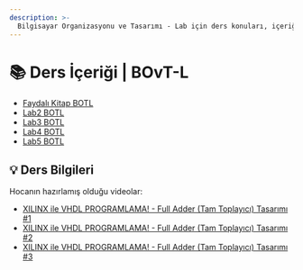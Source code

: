 ```yaml
---
description: >-
  Bilgisayar Organizasyonu ve Tasarımı - Lab için ders konuları, içeriği veya notları
---
```


# 📚 Ders İçeriği \| BOvT-L

<!--YPackage.YGitbookIntegration-tarafından-otomatik-oluşturulmuştur-->

- [Faydalı Kitap BOTL](Faydal%C4%B1%20Kitap%20BOTL.pdf)
- [Lab2 BOTL](Lab2%20BOTL.pdf)
- [Lab3 BOTL](Lab3%20BOTL.pdf)
- [Lab4 BOTL](Lab4%20BOTL.pdf)
- [Lab5 BOTL](Lab5%20BOTL.pdf)

<!--YPackage.YGitbookIntegration-tarafından-otomatik-oluşturulmuştur-->

## 💡 Ders Bilgileri

Hocanın hazırlamış olduğu videolar:

- [XILINX ile VHDL PROGRAMLAMA! - Full Adder (Tam Toplayıcı) Tasarımı #1](https://www.youtube.com/watch?v=-SZuTT3xa18)
- [XILINX ile VHDL PROGRAMLAMA! - Full Adder (Tam Toplayıcı) Tasarımı #2](https://www.youtube.com/watch?v=H7jihUQz-Io)
- [XILINX ile VHDL PROGRAMLAMA! - Full Adder (Tam Toplayıcı) Tasarımı #3](https://www.youtube.com/watch?v=Sw5ktjHl1zc)
